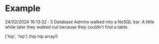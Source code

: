 # Example

<!-- replace-with-date starts -->
24/02/2024 16:13:32 : 3 Database Admins walked into a NoSQL bar. A little while later they walked out because they couldn't find a table.
<!-- replace-with-date ends -->

<!-- replace-with-joke starts -->
['hip', 'hip'] (hip hip array!)
<!-- replace-with-joke ends -->